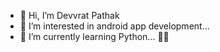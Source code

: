 - 👋 Hi, I’m Devvrat Pathak
- 👀 I’m interested in android app development...
- 🌱 I’m currently learning Python...
🙌🏻
